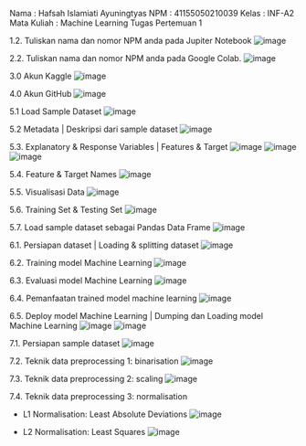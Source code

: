 Nama		: Hafsah Islamiati Ayuningtyas
NPM		: 41155050210039
Kelas		: INF-A2
Mata Kuliah	: Machine Learning
Tugas Pertemuan 1

1.2. Tuliskan nama dan nomor NPM anda pada Jupiter Notebook
 ![image](https://github.com/user-attachments/assets/57d92454-1fdb-4655-8822-d94243abf55c)
 
2.2. Tuliskan nama dan nomor NPM anda pada Google Colab.
![image](https://github.com/user-attachments/assets/8912e82a-1f79-4ff0-b32a-6da1bbbedcbd)

3.0 Akun Kaggle
 ![image](https://github.com/user-attachments/assets/9da608cf-a820-4128-826f-97b6010a7f8b)
 
4.0 Akun GitHub
 ![image](https://github.com/user-attachments/assets/adcf2bb0-115e-4dde-aea1-5cd7160f6b49)
 
5.1 Load Sample Dataset
 ![image](https://github.com/user-attachments/assets/aff26d45-dece-45c9-b588-ea701daa6c98)
 
5.2 Metadata | Deskripsi dari sample dataset
 ![image](https://github.com/user-attachments/assets/5f33adca-1a5e-4020-bfbc-9a2c15b17e3c)
 
5.3. Explanatory & Response Variables | Features & Target
 ![image](https://github.com/user-attachments/assets/4d3170b5-7a70-484a-bbcf-61e7bacf5858)
 ![image](https://github.com/user-attachments/assets/ae1ade92-2b8b-416c-a2ee-f8f92ce6608b)
 ![image](https://github.com/user-attachments/assets/ba29364c-4a11-4084-bde4-733f97e705df)

5.4. Feature & Target Names
 ![image](https://github.com/user-attachments/assets/e8f796b0-4d2d-4df8-8318-d431e964a2fe)

5.5. Visualisasi Data
 ![image](https://github.com/user-attachments/assets/139eab4a-4bdd-4530-ac9a-7b48b63bc05a)

5.6. Training Set & Testing Set
 ![image](https://github.com/user-attachments/assets/2ff69272-2a67-41ce-85af-3e1cb3926fec)

5.7. Load sample dataset sebagai Pandas Data Frame
 ![image](https://github.com/user-attachments/assets/d3b73495-1bff-49d8-b2a0-4b716ec0d320)

6.1. Persiapan dataset | Loading & splitting dataset
 ![image](https://github.com/user-attachments/assets/80895d60-9a48-4d91-b5fc-12bea7f6a00d)

6.2. Training model Machine Learning
 ![image](https://github.com/user-attachments/assets/6df3621c-034d-445e-9c2e-d37306e820b0)

6.3. Evaluasi model Machine Learning
![image](https://github.com/user-attachments/assets/95f7aed2-1ac1-4bcc-a97a-3d7e39efa75e)
 
6.4. Pemanfaatan trained model machine learning
 ![image](https://github.com/user-attachments/assets/b2803d71-66dd-47ed-8d71-3f517eca2e36)

6.5. Deploy model Machine Learning | Dumping dan Loading model Machine Learning
 ![image](https://github.com/user-attachments/assets/179e58d5-ad1f-4dd9-b352-299ef70615c2)
 ![image](https://github.com/user-attachments/assets/cdeb2706-103f-4dbe-bade-6e4cf569e22d)

7.1. Persiapan sample dataset
 ![image](https://github.com/user-attachments/assets/036348db-4185-4998-8f35-fe156364155c)

7.2. Teknik data preprocessing 1: binarisation
 ![image](https://github.com/user-attachments/assets/81a44616-bea0-43bb-aab9-620b77bda6ff)

7.3. Teknik data preprocessing 2: scaling
 ![image](https://github.com/user-attachments/assets/780d6ff3-cc95-465c-9310-252eba37d903)

7.4. Teknik data preprocessing 3: normalisation
- L1 Normalisation: Least Absolute Deviations
 ![image](https://github.com/user-attachments/assets/a0dc22ec-1a24-4aac-8ddc-87a73ee3becf)

-	L2 Normalisation: Least Squares
 ![image](https://github.com/user-attachments/assets/167e305e-5261-4a5b-93d2-998c8ead047f)

